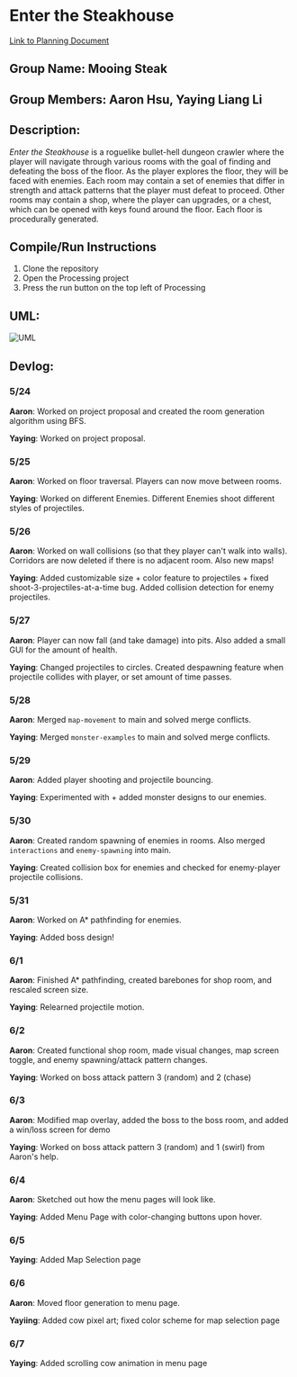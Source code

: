 # Enter the Steakhouse

[Link to Planning Document](https://docs.google.com/document/d/11vZPQI7p4fu9-Jm3V2AgnCRwOxf1TOo5luuOlPP4I3o/edit?usp=sharing)

## Group Name: Mooing Steak

## Group Members: Aaron Hsu, Yaying Liang Li

## Description:
*Enter the Steakhouse* is a roguelike bullet-hell dungeon crawler where the player will navigate through various rooms with the goal of finding and defeating the boss of the floor. As the player explores the floor, they will be faced with enemies. Each room may contain a set of enemies that differ in strength and attack patterns that the player must defeat to proceed. Other rooms may contain a shop, where the player can upgrades, or a chest, which can be opened with keys found around the floor. Each floor is procedurally generated.

## Compile/Run Instructions
1. Clone the repository
2. Open the Processing project
3. Press the run button on the top left of Processing

## UML:
![UML](https://github.com/chicknmilk/APCSFinalProject/blob/main/uml.jpeg)


## Devlog:
### 5/24
**Aaron**: Worked on project proposal and created the room generation algorithm using BFS.

**Yaying**: Worked on project proposal.

### 5/25
**Aaron**: Worked on floor traversal. Players can now move between rooms.

**Yaying**: Worked on different Enemies. Different Enemies shoot different styles of projectiles.

### 5/26
**Aaron**: Worked on wall collisions (so that they player can't walk into walls). Corridors are now deleted if there is no adjacent room. Also new maps!

**Yaying**: Added customizable size + color feature to projectiles + fixed shoot-3-projectiles-at-a-time bug. Added collision detection for enemy projectiles.

### 5/27
**Aaron**: Player can now fall (and take damage) into pits. Also added a small GUI for the amount of health.

**Yaying**: Changed projectiles to circles. Created despawning feature when projectile collides with player, or set amount of time passes.

### 5/28
**Aaron**: Merged `map-movement` to main and solved merge conflicts.

**Yaying**: Merged `monster-examples` to main and solved merge conflicts.

### 5/29
**Aaron**: Added player shooting and projectile bouncing.

**Yaying**: Experimented with + added monster designs to our enemies.

### 5/30
**Aaron**: Created random spawning of enemies in rooms. Also merged `interactions` and `enemy-spawning` into main.

**Yaying**: Created collision box for enemies and checked for enemy-player projectile collisions.

### 5/31
**Aaron**: Worked on A* pathfinding for enemies.

**Yaying**: Added boss design!

### 6/1
**Aaron**: Finished A* pathfinding, created barebones for shop room, and rescaled screen size.

**Yaying**: Relearned projectile motion.

### 6/2
**Aaron**: Created functional shop room, made visual changes, map screen toggle, and enemy spawning/attack pattern changes.

**Yaying**: Worked on boss attack pattern 3 (random) and 2 (chase)

### 6/3
**Aaron**: Modified map overlay, added the boss to the boss room, and added a win/loss screen for demo

**Yaying**: Worked on boss attack pattern 3 (random) and 1 (swirl) from Aaron's help.

### 6/4
**Aaron**: Sketched out how the menu pages will look like.

**Yaying**: Added Menu Page with color-changing buttons upon hover.

### 6/5
**Yaying**: Added Map Selection page

### 6/6
**Aaron**: Moved floor generation to menu page.

**Yayiing**: Added cow pixel art; fixed color scheme for map selection page

### 6/7
**Yaying**: Added scrolling cow animation in menu page
